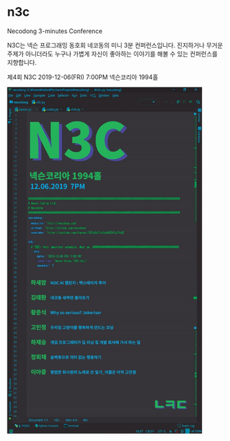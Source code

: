 # n3c
Necodong 3-minutes Conference

N3C는 넥슨 프로그래밍 동호회 네코동의 미니 3분 컨퍼런스입니다.
진지하거나 무거운 주제가 아니더라도 누구나 가볍게 자신이 좋아하는 이야기를 해볼 수 있는 컨퍼런스를 지향합니다.

제4회 N3C
2019-12-06(FRI) 7:00PM 넥슨코리아 1994홀

<img src="4/n3c_4th_mobile_700.jpg" width="90%"></img>
